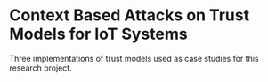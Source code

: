 # Context Based Attacks on Trust Models for IoT Systems

Three implementations of trust models used as case studies for this research
project.
